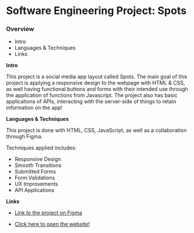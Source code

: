 # Software Engineering Project: Spots

### Overview

-   Intro
-   Languages & Techniques
-   Links

**Intro**

This project is a social media app layout called Spots. The main goal of this project is applying a responsive design to the webpage with HTML & CSS, as well having functional buttons and forms with their intended use through the application of functions from Javascript. The project also has basic applications of APIs, interacting with the server-side of things to retain information on the app!

**Languages & Techniques**

This project is done with HTML, CSS, JavaScript, as well as a collaboration through Figma.

Techniques applied includes:

-   Responsive Design
-   Smooth Transitions
-   Submitted Forms
-   Form Validations
-   UX Improvements
-   API Applications

**Links**

-   [Link to the project on Figma](https://www.figma.com/file/BBNm2bC3lj8QQMHlnqRsga/Sprint-3-Project-%E2%80%94-Spots?type=design&node-id=2%3A60&mode=design&t=afgNFybdorZO6cQo-1)

-   [Click here to open the website!](https://reondaze-a.github.io/se_project_spots/)

